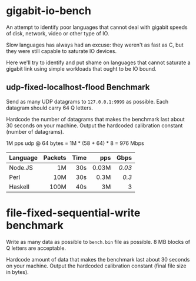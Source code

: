 # gigabit-io-bench

An attempt to identify poor languages that cannot deal with gigabit speeds of disk, network, video or other type of IO.

Slow languages has always had an excuse: they weren't as fast as C, but they were still capable to saturate IO devices.

Here we'll try to identify and put shame on languages that cannot saturate a gigabit link using simple workloads that ought to be IO bound.

## udp-fixed-localhost-flood Benchmark

Send as many UDP datagrams to `127.0.0.1:9999` as possible. Each datagram should carry 64 Q letters. 

Hardcode the number of datagrams that makes the benchmark last about 30 seconds on your machine. Output the hardcoded calibration constant (number of datagrams).

1M pps udp @ 64 bytes = 1M * (58 + 64) * 8 = 976 Mbps

Language | Packets | Time | pps | Gbps  
-------- |--------:| ----:| ---:| ----:
Node.JS  |      1M |  30s |0.03M| *0.03*
Perl     |     10M |  30s | 0.3M| *0.3*
Haskell  |    100M |  40s |   3M|  3

# file-fixed-sequential-write benchmark

Write as many data as possible to `bench.bin` file as possible. 8 MB blocks of Q letters are acceptable.

Hardcode amount of data that makes the benchmark last about 30 seconds on your machine. Output the hardcoded calibration constant (final file size in bytes).
